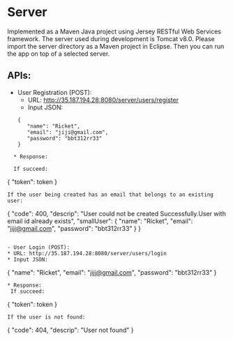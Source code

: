 # Server
Implemented as a Maven Java project using Jersey RESTful Web Services framework. The server used during development is Tomcat v8.0. Please import the server directory as a Maven project in Eclipse. Then you can run the app on top of a selected server.

## APIs:
- User Registration (POST):
  * URL: http://35.187.194.28:8080/server/users/register
  * Input JSON: 
  ~~~~ 
  {
     "name": "Ricket",
     "email": "jiji@gmail.com",
     "password": "bbt312rr33"
  }
~~~~
  * Response:
  
  If succeed:
  ~~~~
  {
     "token": token
  }
  ~~~~
  If the user being created has an email that belongs to an existing user:
  ~~~~
  {
     "code": 400,
     "descrip": "User could not be created Successfully.User with email id already exists",
     "smallUser": {
         "name": "Ricket",
         "email": "jiji@gmail.com",
     "password": "bbt312rr33"
     }
  }
  ~~~~

- User Login (POST): 
  * URL: http://35.187.194.28:8080/server/users/login
  * Input JSON:
  ~~~~
  {
     "name": "Ricket",
     "email": "jiji@gmail.com",
     "password": "bbt312rr33"
  }
  ~~~~
  * Response:
   If succeed:
  ~~~~
  {
     "token": token
  }
  ~~~~
  If the user is not found:
  ~~~~
  {
     "code": 404,
     "descrip": "User not found"
  }
  ~~~~
